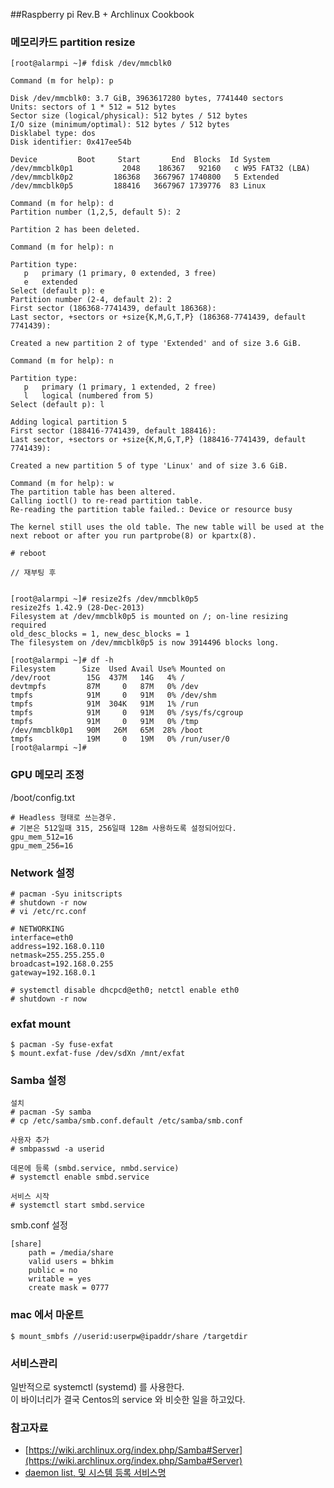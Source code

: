 ##Raspberry pi Rev.B + Archlinux Cookbook

### 메모리카드 partition resize 

```
[root@alarmpi ~]# fdisk /dev/mmcblk0

Command (m for help): p

Disk /dev/mmcblk0: 3.7 GiB, 3963617280 bytes, 7741440 sectors
Units: sectors of 1 * 512 = 512 bytes
Sector size (logical/physical): 512 bytes / 512 bytes
I/O size (minimum/optimal): 512 bytes / 512 bytes
Disklabel type: dos
Disk identifier: 0x417ee54b

Device         Boot     Start       End  Blocks  Id System
/dev/mmcblk0p1           2048    186367   92160   c W95 FAT32 (LBA)
/dev/mmcblk0p2         186368   3667967 1740800   5 Extended
/dev/mmcblk0p5         188416   3667967 1739776  83 Linux

Command (m for help): d
Partition number (1,2,5, default 5): 2

Partition 2 has been deleted.

Command (m for help): n

Partition type:
   p   primary (1 primary, 0 extended, 3 free)
   e   extended
Select (default p): e
Partition number (2-4, default 2): 2
First sector (186368-7741439, default 186368):
Last sector, +sectors or +size{K,M,G,T,P} (186368-7741439, default 7741439):

Created a new partition 2 of type 'Extended' and of size 3.6 GiB.

Command (m for help): n

Partition type:
   p   primary (1 primary, 1 extended, 2 free)
   l   logical (numbered from 5)
Select (default p): l

Adding logical partition 5
First sector (188416-7741439, default 188416):
Last sector, +sectors or +size{K,M,G,T,P} (188416-7741439, default 7741439):

Created a new partition 5 of type 'Linux' and of size 3.6 GiB.

Command (m for help): w
The partition table has been altered.
Calling ioctl() to re-read partition table.
Re-reading the partition table failed.: Device or resource busy

The kernel still uses the old table. The new table will be used at the next reboot or after you run partprobe(8) or kpartx(8).

# reboot 

// 재부팅 후 


[root@alarmpi ~]# resize2fs /dev/mmcblk0p5
resize2fs 1.42.9 (28-Dec-2013)
Filesystem at /dev/mmcblk0p5 is mounted on /; on-line resizing required
old_desc_blocks = 1, new_desc_blocks = 1
The filesystem on /dev/mmcblk0p5 is now 3914496 blocks long.

[root@alarmpi ~]# df -h
Filesystem      Size  Used Avail Use% Mounted on
/dev/root        15G  437M   14G   4% /
devtmpfs         87M     0   87M   0% /dev
tmpfs            91M     0   91M   0% /dev/shm
tmpfs            91M  304K   91M   1% /run
tmpfs            91M     0   91M   0% /sys/fs/cgroup
tmpfs            91M     0   91M   0% /tmp
/dev/mmcblk0p1   90M   26M   65M  28% /boot
tmpfs            19M     0   19M   0% /run/user/0
[root@alarmpi ~]#
```
### GPU 메모리 조정 

/boot/config.txt 

	# Headless 형태로 쓰는경우.
    # 기본은 512일때 315, 256일때 128m 사용하도록 설정되어있다.
	gpu_mem_512=16
	gpu_mem_256=16

### Network 설정 

	# pacman -Syu initscripts
    # shutdown -r now 
    # vi /etc/rc.conf 
    
    # NETWORKING 
    interface=eth0
	address=192.168.0.110
	netmask=255.255.255.0
	broadcast=192.168.0.255
	gateway=192.168.0.1

	# systemctl disable dhcpcd@eth0; netctl enable eth0
    # shutdown -r now
### exfat mount

	$ pacman -Sy fuse-exfat
	$ mount.exfat-fuse /dev/sdXn /mnt/exfat

### Samba 설정 

	설치 
	# pacman -Sy samba 
	# cp /etc/samba/smb.conf.default /etc/samba/smb.conf

	사용자 추가 
	# smbpasswd -a userid

	데몬에 등록 (smbd.service, nmbd.service)
	# systemctl enable smbd.service 

	서비스 시작 
	# systemctl start smbd.service


smb.conf 설정 

	[share]
        path = /media/share
		valid users = bhkim
		public = no
		writable = yes
		create mask = 0777

### mac 에서 마운트 

	$ mount_smbfs //userid:userpw@ipaddr/share /targetdir

### 서비스관리 

일반적으로 systemctl (systemd) 를 사용한다.  
이 바이너리가 결국 Centos의 service 와 비슷한 일을 하고있다. 

### 참고자료 


- [https://wiki.archlinux.org/index.php/Samba#Server](https://wiki.archlinux.org/index.php/Samba#Server)
- [daemon list, 및 시스템 등록 서비스명](https://wiki.archlinux.org/index.php/Daemons_List)
